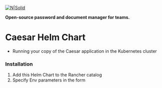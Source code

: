 [![N|Solid](https://caesar.team/img/protection.svg)](https://caesar.team/)


**Open-source password and document manager for teams.**

# Caesar Helm Chart

  - Running your copy of the Caesar application in the Kubernetes cluster



### Installation

1. Add this Helm Chart to the Rancher catalog
2. Specify Env parameters in the form
